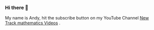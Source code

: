 ### Hi there 👋
My name is Andy, hit the subscribe button on my YouTube Channel [New Track mathematics Videos](https://studio.youtube.com/channel/UCKo9qYvg8ELZOXzXEG6Ft6A/) .
<!--It is a great Opportunity indeed and I so appreciate it!
**Mycredible/Mycredible** is a ✨ _special_ ✨repository I want to use to tell you guys about myself.
I am a Website Designer, a blogger, a Youtube Creator, a Digital marketer and I love making friends. 
Here are some of my core values: :laughing: I appreciate hard work, patient, humility and love during hard things.
- 🔭 I’m currently working on healthcare software
- 🌱 I’m currently learning on the various applications required to make up that software
- 👯 I’m looking to collaborate with great mind on this projects. So if you are one
- Hop on my page and follow me let's get started.
- 💬 Ask me about my Website? Just click [Here](https://newtrackmathematics.com.ng/)
- 📫 How to reach me: :relaxed: and hit the subscribe button on my YouTube Channel [New Track mathematics Videos](https://studio.youtube.com/channel/UCKo9qYvg8ELZOXzXEG6Ft6A/)
- 😄 Are you a Jolly good fellow? Follow me, let's collaborate!
- ⚡ Cheers
-->

